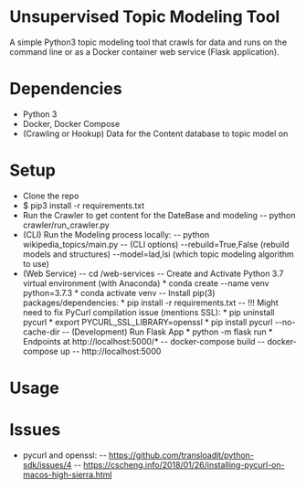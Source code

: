 # Unsupervised Topic Modeling Tool
   A simple Python3 topic modeling tool that crawls for data and runs on the command line or as a Docker container web service (Flask application).

# Dependencies
   - Python 3
   - Docker, Docker Compose
   - (Crawling or Hookup) Data for the Content database to topic model on

# Setup
   - Clone the repo
   - $ pip3 install -r requirements.txt
   - Run the Crawler to get content for the DateBase and modeling
      -- python crawler/run_crawler.py
   - (CLI) Run the Modeling process locally:
      -- python wikipedia_topics/main.py
      -- (CLI options) --rebuild=True,False (rebuild models and structures) --model=lad,lsi (which topic modeling algorithm to use)
   - (Web Service)
      -- cd /web-services
      -- Create and Activate Python 3.7 virtual environment (with Anaconda)
         * conda create --name venv python=3.7.3
         * conda activate venv
      -- Install pip(3) packages/dependencies:
         * pip install -r requirements.txt 
      -- !!! Might need to fix PyCurl compilation issue (mentions SSL):
         * pip uninstall pycurl
         * export PYCURL_SSL_LIBRARY=openssl
         * pip install pycurl --no-cache-dir
      -- (Development) Run Flask App
         * python -m flask run
         * Endpoints at http://localhost:5000/*
      -- docker-compose build
      -- docker-compose up
      -- http://localhost:5000

# Usage



# Issues
 - pycurl and openssl: 
    -- https://github.com/transloadit/python-sdk/issues/4
    -- https://cscheng.info/2018/01/26/installing-pycurl-on-macos-high-sierra.html